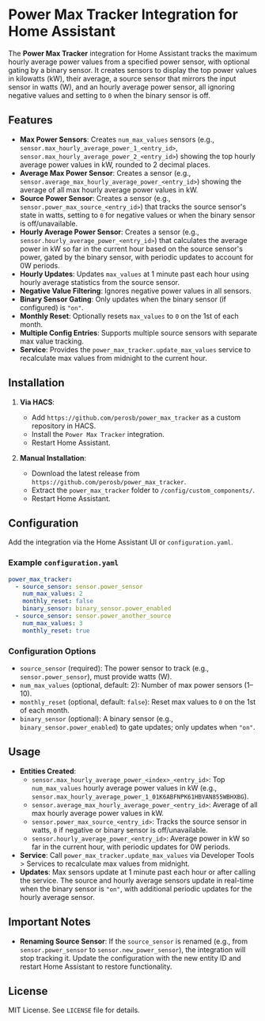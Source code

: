 # Power Max Tracker Integration for Home Assistant

The **Power Max Tracker** integration for Home Assistant tracks the maximum hourly average power values from a specified power sensor, with optional gating by a binary sensor. It creates sensors to display the top power values in kilowatts (kW), their average, a source sensor that mirrors the input sensor in watts (W), and an hourly average power sensor, all ignoring negative values and setting to `0` when the binary sensor is off.

## Features
- **Max Power Sensors**: Creates `num_max_values` sensors (e.g., `sensor.max_hourly_average_power_1_<entry_id>`, `sensor.max_hourly_average_power_2_<entry_id>`) showing the top hourly average power values in kW, rounded to 2 decimal places.
- **Average Max Power Sensor**: Creates a sensor (e.g., `sensor.average_max_hourly_average_power_<entry_id>`) showing the average of all max hourly average power values in kW.
- **Source Power Sensor**: Creates a sensor (e.g., `sensor.power_max_source_<entry_id>`) that tracks the source sensor's state in watts, setting to `0` for negative values or when the binary sensor is off/unavailable.
- **Hourly Average Power Sensor**: Creates a sensor (e.g., `sensor.hourly_average_power_<entry_id>`) that calculates the average power in kW so far in the current hour based on the source sensor's power, gated by the binary sensor, with periodic updates to account for 0W periods.
- **Hourly Updates**: Updates `max_values` at 1 minute past each hour using hourly average statistics from the source sensor.
- **Negative Value Filtering**: Ignores negative power values in all sensors.
- **Binary Sensor Gating**: Only updates when the binary sensor (if configured) is `"on"`.
- **Monthly Reset**: Optionally resets `max_values` to `0` on the 1st of each month.
- **Multiple Config Entries**: Supports multiple source sensors with separate max value tracking.
- **Service**: Provides the `power_max_tracker.update_max_values` service to recalculate max values from midnight to the current hour.

## Installation
1. **Via HACS**:
   - Add `https://github.com/perosb/power_max_tracker` as a custom repository in HACS.
   - Install the `Power Max Tracker` integration.
   - Restart Home Assistant.

2. **Manual Installation**:
   - Download the latest release from `https://github.com/perosb/power_max_tracker`.
   - Extract the `power_max_tracker` folder to `/config/custom_components/`.
   - Restart Home Assistant.

## Configuration
Add the integration via the Home Assistant UI or `configuration.yaml`.

### Example `configuration.yaml`
```yaml
power_max_tracker:
  - source_sensor: sensor.power_sensor
    num_max_values: 2
    monthly_reset: false
    binary_sensor: binary_sensor.power_enabled
  - source_sensor: sensor.power_another_source
    num_max_values: 3
    monthly_reset: true
```

### Configuration Options
- `source_sensor` (required): The power sensor to track (e.g., `sensor.power_sensor`), must provide watts (W).
- `num_max_values` (optional, default: 2): Number of max power sensors (1–10).
- `monthly_reset` (optional, default: `false`): Reset max values to `0` on the 1st of each month.
- `binary_sensor` (optional): A binary sensor (e.g., `binary_sensor.power_enabled`) to gate updates; only updates when `"on"`.

## Usage
- **Entities Created**:
  - `sensor.max_hourly_average_power_<index>_<entry_id>`: Top `num_max_values` hourly average power values in kW (e.g., `sensor.max_hourly_average_power_1_01K6ABFNPK61HBVAN855WBHXBG`).
  - `sensor.average_max_hourly_average_power_<entry_id>`: Average of all max hourly average power values in kW.
  - `sensor.power_max_source_<entry_id>`: Tracks the source sensor in watts, `0` if negative or binary sensor is off/unavailable.
  - `sensor.hourly_average_power_<entry_id>`: Average power in kW so far in the current hour, with periodic updates for 0W periods.
- **Service**: Call `power_max_tracker.update_max_values` via Developer Tools > Services to recalculate max values from midnight.
- **Updates**: Max sensors update at 1 minute past each hour or after calling the service. The source and hourly average sensors update in real-time when the binary sensor is `"on"`, with additional periodic updates for the hourly average sensor.

## Important Notes
- **Renaming Source Sensor**: If the `source_sensor` is renamed (e.g., from `sensor.power_sensor` to `sensor.new_power_sensor`), the integration will stop tracking it. Update the configuration with the new entity ID and restart Home Assistant to restore functionality.

## License
MIT License. See `LICENSE` file for details.